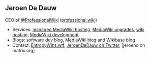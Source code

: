 ## Jeroen De Dauw

CEO of [@ProfessionalWiki] ([professional.wiki])

* Services: [managed MediaWiki hosting], [MediaWiki upgrades], [wiki hosting], [MediaWiki development]
* Blogs: [software dev blog], [MediaWiki blog] and [Wikibase blog]
* Contact: [EntropyWins.wtf], [JeroenDeDauw on Twitter], [jeroend on matrix.org]

[professional.wiki]: https://professional.wiki
[managed MediaWiki hosting]: https://pro.wiki
[software dev blog]: https://entropywins.wtf/blog/
[MediaWiki blog]: https://professional.wiki/en/blog/
[Wikibase blog]: https://wikibase.consulting/blog/
[MediaWiki upgrades]: https://professional.wiki/
[wiki hosting]: https://pro.wiki
[MediaWiki development]: https://professional.wiki/en/mediawiki-development
[EntropyWins.wtf]: https://EntropyWins.wtf
[JeroenDeDauw on Twitter]: https://twitter.com/JeroenDeDauw
[jeroendon matrix.org]: https://matrix.to/#/@jeroend:matrix.org
[@ProfessionalWiki]: https://github.com/ProfessionalWiki/
